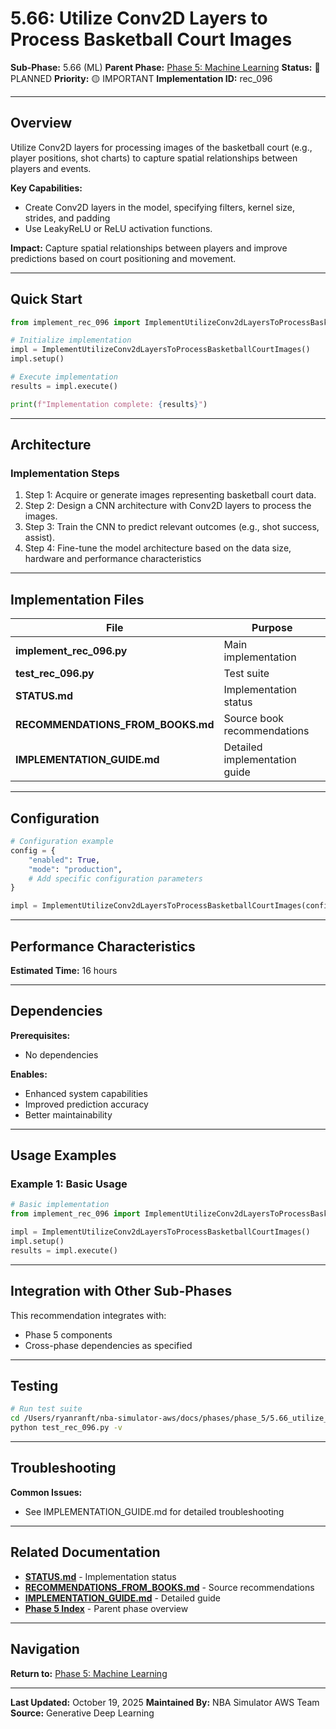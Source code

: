 # 5.66: Utilize Conv2D Layers to Process Basketball Court Images

**Sub-Phase:** 5.66 (ML)
**Parent Phase:** [Phase 5: Machine Learning](../PHASE_5_INDEX.md)
**Status:** 🔵 PLANNED
**Priority:** 🟡 IMPORTANT
**Implementation ID:** rec_096

---

## Overview

Utilize Conv2D layers for processing images of the basketball court (e.g., player positions, shot charts) to capture spatial relationships between players and events.

**Key Capabilities:**
- Create Conv2D layers in the model, specifying filters, kernel size, strides, and padding
- Use LeakyReLU or ReLU activation functions.

**Impact:**
Capture spatial relationships between players and improve predictions based on court positioning and movement.

---

## Quick Start

```python
from implement_rec_096 import ImplementUtilizeConv2dLayersToProcessBasketballCourtImages

# Initialize implementation
impl = ImplementUtilizeConv2dLayersToProcessBasketballCourtImages()
impl.setup()

# Execute implementation
results = impl.execute()

print(f"Implementation complete: {results}")
```

---

## Architecture

### Implementation Steps

1. Step 1: Acquire or generate images representing basketball court data.
2. Step 2: Design a CNN architecture with Conv2D layers to process the images.
3. Step 3: Train the CNN to predict relevant outcomes (e.g., shot success, assist).
4. Step 4: Fine-tune the model architecture based on the data size, hardware and performance characteristics

---

## Implementation Files

| File | Purpose |
|------|---------|
| **implement_rec_096.py** | Main implementation |
| **test_rec_096.py** | Test suite |
| **STATUS.md** | Implementation status |
| **RECOMMENDATIONS_FROM_BOOKS.md** | Source book recommendations |
| **IMPLEMENTATION_GUIDE.md** | Detailed implementation guide |

---

## Configuration

```python
# Configuration example
config = {
    "enabled": True,
    "mode": "production",
    # Add specific configuration parameters
}

impl = ImplementUtilizeConv2dLayersToProcessBasketballCourtImages(config=config)
```

---

## Performance Characteristics

**Estimated Time:** 16 hours

---

## Dependencies

**Prerequisites:**
- No dependencies

**Enables:**
- Enhanced system capabilities
- Improved prediction accuracy
- Better maintainability

---

## Usage Examples

### Example 1: Basic Usage

```python
# Basic implementation
from implement_rec_096 import ImplementUtilizeConv2dLayersToProcessBasketballCourtImages

impl = ImplementUtilizeConv2dLayersToProcessBasketballCourtImages()
impl.setup()
results = impl.execute()
```

---

## Integration with Other Sub-Phases

This recommendation integrates with:
- Phase 5 components
- Cross-phase dependencies as specified

---

## Testing

```bash
# Run test suite
cd /Users/ryanranft/nba-simulator-aws/docs/phases/phase_5/5.66_utilize_conv2d_layers_to_process_basketball_court_images
python test_rec_096.py -v
```

---

## Troubleshooting

**Common Issues:**
- See IMPLEMENTATION_GUIDE.md for detailed troubleshooting

---

## Related Documentation

- **[STATUS.md](STATUS.md)** - Implementation status
- **[RECOMMENDATIONS_FROM_BOOKS.md](RECOMMENDATIONS_FROM_BOOKS.md)** - Source recommendations
- **[IMPLEMENTATION_GUIDE.md](IMPLEMENTATION_GUIDE.md)** - Detailed guide
- **[Phase 5 Index](../PHASE_5_INDEX.md)** - Parent phase overview

---

## Navigation

**Return to:** [Phase 5: Machine Learning](../PHASE_5_INDEX.md)

---

**Last Updated:** October 19, 2025
**Maintained By:** NBA Simulator AWS Team
**Source:** Generative Deep Learning
